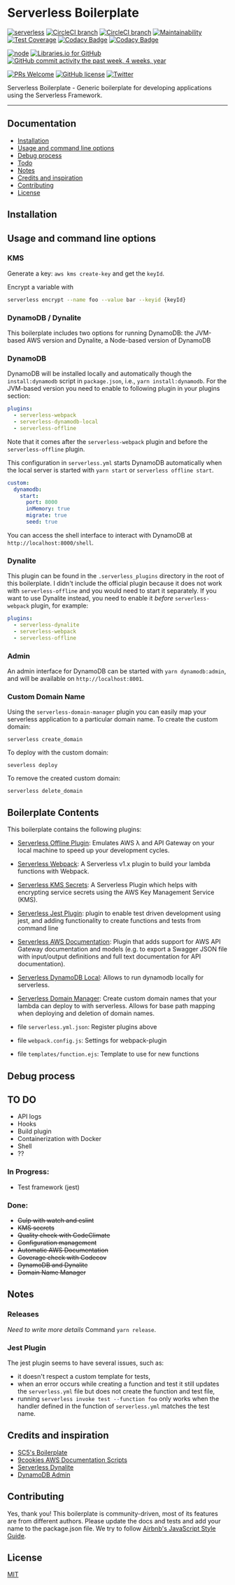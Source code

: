 # Serverless Boilerplate

[![serverless](http://public.serverless.com/badges/v3.svg)](http://www.serverless.com)
[![CircleCI branch](https://img.shields.io/circleci/project/github/nielsgl/serverless-boilerplate/master.svg?label=master%20build)](https://circleci.com/gh/nielsgl/serverless-boilerplate/tree/master)
[![CircleCI branch](https://img.shields.io/circleci/project/github/nielsgl/serverless-boilerplate/develop.svg?label=develop%20build)](https://circleci.com/gh/nielsgl/serverless-boilerplate/tree/develop)
[![Maintainability](https://api.codeclimate.com/v1/badges/3c139bae9f67f3486528/maintainability)](https://codeclimate.com/github/nielsgl/serverless-boilerplate/maintainability)
[![Test Coverage](https://api.codeclimate.com/v1/badges/3c139bae9f67f3486528/test_coverage)](https://codeclimate.com/github/nielsgl/serverless-boilerplate/test_coverage)
[![Codacy Badge](https://api.codacy.com/project/badge/Grade/0eb33455ba0d47e6891504960733c818)](https://www.codacy.com/app/nvangalenlast/serverless-boilerplate)
[![Codacy Badge](https://api.codacy.com/project/badge/Coverage/0eb33455ba0d47e6891504960733c818)](https://www.codacy.com/app/nvangalenlast/serverless-boilerplate)

[![node](https://img.shields.io/node/v/gh-badges.svg)]()
[![Libraries.io for GitHub](https://img.shields.io/librariesio/github/nielsgl/serverless-boilerplate.svg)](https://img.shields.io/librariesio/github/nielsgl/serverless-boilerplate.svg)
[![GitHub commit activity the past week, 4 weeks, year](https://img.shields.io/github/commit-activity/y/nielsgl/serverless-boilerplate.svg)](https://img.shields.io/github/commit-activity/y/nielsgl/serverless-boilerplate.svg)

[![PRs Welcome](https://img.shields.io/badge/PRs-welcome-brightgreen.svg)](#contributing)
[![GitHub license](https://img.shields.io/badge/license-MIT-blue.svg)](https://raw.githubusercontent.com/nielsgl/serverless-boilerplate/master/LICENSE)
[![Twitter](https://img.shields.io/twitter/url/https/github.com/nielsgl/serverless-boilerplate.svg?style=social)](https://twitter.com/intent/tweet?text=Wow:&url=%5Bobject%20Object%5D)
<!--([![GitHub](https://img.shields.io/github/downloads/nielsgl/serverless-boilerplate/total.svg)](https://img.shields.io/github/downloads/nielsgl/serverless-boilerplate/total.svg) -->
<!--[![GitHub issues](https://img.shields.io/github/issues/nielsgl/serverless-boilerplate.svg)](https://github.com/nielsgl/serverless-boilerplate/issues)-->
<!--[![GitHub stars](https://img.shields.io/github/stars/nielsgl/serverless-boilerplate.svg)](https://github.com/nielsgl/serverless-boilerplate/stargazers)-->
<!--[![GitHub forks](https://img.shields.io/github/forks/nielsgl/serverless-boilerplate.svg)](https://github.com/nielsgl/serverless-boilerplate/network) -->

Serverless Boilerplate - Generic boilerplate for developing applications using the Serverless Framework.

---

## Documentation

- [Installation](#installation)
- [Usage and command line options](#usage-and-command-line-options)
- [Debug process](#debug-process)
- [Todo](#todo)
- [Notes](#notes)
- [Credits and inspiration](#credits-and-inspiration)
- [Contributing](#contributing)
- [License](#license)

## Installation

## Usage and command line options

### KMS

Generate a key: `aws kms create-key` and get the `keyId`.

Encrypt a variable with

```bash
serverless encrypt --name foo --value bar --keyid {keyId}
```

### DynamoDB / Dynalite

This boilerplate includes two options for running DynamoDB: the JVM-based AWS version and Dynalite, a Node-based version of DynamoDB

### DynamoDB

DynamoDB will be installed locally and automatically though the `install:dynamodb` script in `package.json`, i.e., `yarn install:dynamodb`. For the JVM-based version you need to enable to following plugin in your plugins section:

```yaml
plugins:
  - serverless-webpack
  - serverless-dynamodb-local
  - serverless-offline
```

Note that it comes after the `serverless-webpack` plugin and before the `serverless-offline` plugin.

This configuration in `serverless.yml` starts DynamoDB automatically when the local server is started with `yarn start` or `serverless offline start`.

```yaml
custom:
  dynamodb:
    start:
      port: 8000
      inMemory: true
      migrate: true
      seed: true
```

You can access the shell interface to interact with DynamoDB at `http://localhost:8000/shell`.


### Dynalite

This plugin can be found in the `.serverless_plugins` directory in the root of this boilerplate. I didn't include the official plugin because it does not work with `serverless-offline` and you would need to start it separately.
 If you want to use Dynalite instead, you need to enable it *before* `serverless-webpack` plugin, for example:

```yaml
plugins:
  - serverless-dynalite
  - serverless-webpack
  - serverless-offline
```

### Admin

An admin interface for DynamoDB can be started with `yarn dynamodb:admin`, and will be available on `http://localhost:8001`.

### Custom Domain Name

Using the `serverless-domain-manager` plugin you can easily map your serverless application to a particular domain name.
To create the custom domain:
```shell
serverless create_domain
```
To deploy with the custom domain:
```shell
severless deploy
```
To remove the created custom domain:
```shell
serverless delete_domain
```

## Boilerplate Contents

This boilerplate contains the following plugins:

- [Serverless Offline Plugin](https://github.com/dherault/serverless-offline): Emulates AWS λ and API Gateway on your local machine to speed up your development cycles.
- [Serverless Webpack](https://github.com/serverless-heaven/serverless-webpack): A Serverless v1.x plugin to build your lambda functions with Webpack.
- [Serverless KMS Secrets](https://github.com/SC5/serverless-kms-secrets): A Serverless Plugin which helps with encrypting service secrets using the AWS Key Management Service (KMS).
- [Serverless Jest Plugin](https://github.com/SC5/serverless-jest-plugin): plugin to enable test driven development using jest, and adding functionality to create functions and tests from command line
- [Serverless AWS Documentation](https://github.com/9cookies/serverless-aws-documentation): Plugin that adds support for AWS API Gateway documentation and models (e.g. to export a Swagger JSON file with input/output definitions and full text documentation for API documentation).
- [Serverless DynamoDB Local](https://github.com/99xt/serverless-dynamodb-local): Allows to run dynamodb locally for serverless.
- [Serverless Domain Manager](https://github.com/amplify-education/serverless-domain-manager): Create custom domain names that your lambda can deploy to with serverless. Allows for base path mapping when deploying and deletion of domain names.

- file `serverless.yml.json`: Register plugins above
- file `webpack.config.js`: Settings for webpack-plugin
- file `templates/function.ejs`: Template to use for new functions

## Debug process

## TO DO

- API logs
- Hooks
- Build plugin
- Containerization with Docker
- Shell
- ??

### In Progress:

- Test framework (jest)


### Done:

- ~~Gulp with watch and eslint~~
- ~~KMS secrets~~
- ~~Quality check with CodeClimate~~
- ~~Configuration management~~
- ~~Automatic AWS Documentation~~
- ~~Coverage check with Codecov~~
- ~~DynamoDB and Dynalite~~
- ~~Domain Name Manager~~

## Notes

### Releases

*Need to write more details*
Command `yarn release`.

### Jest Plugin

The jest plugin seems to have several issues, such as:

- it doesn't respect a custom template for tests,
- when an error occurs while creating a function and test it still updates the `serverless.yml` file but does not create the function and test file,
- running `serverless invoke test --function foo` only works when the handler defined in the function of `serverless.yml` matches the test name.

## Credits and inspiration

- [SC5's Boilerplate](https://github.com/SC5/sc5-serverless-boilerplate)
- [9cookies AWS Documentation Scripts](https://github.com/9cookies/serverless-aws-documentation/tree/master/example)
- [Serverless Dynalite](https://github.com/sdd/serverless-dynalite)
- [DynamoDB Admin](https://github.com/aaronshaf/dynamodb-admin)

## Contributing

Yes, thank you!
This boilerplate is community-driven, most of its features are from different authors.
Please update the docs and tests and add your name to the package.json file.
We try to follow [Airbnb's JavaScript Style Guide](https://github.com/airbnb/javascript).

## License

[MIT](https://github.com/nielsgl/serverless-boilerplate/blob/master/LICENSE)
